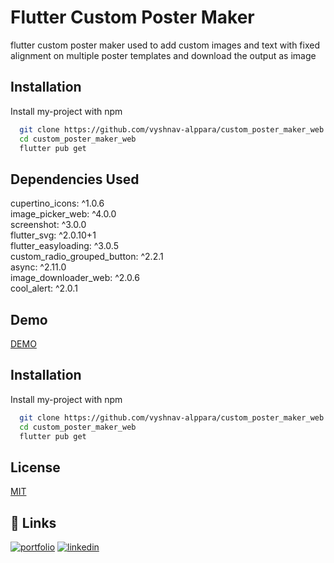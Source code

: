 
# Flutter Custom Poster Maker 
flutter custom poster maker used to add custom images and text with fixed alignment on multiple poster templates and download the output as image


## Installation

Install my-project with npm

```bash
  git clone https://github.com/vyshnav-alppara/custom_poster_maker_web.git
  cd custom_poster_maker_web
  flutter pub get
```
    
## Dependencies  Used
  cupertino_icons: ^1.0.6  
  image_picker_web: ^4.0.0  
  screenshot: ^3.0.0  
  flutter_svg: ^2.0.10+1  
  flutter_easyloading: ^3.0.5  
  custom_radio_grouped_button: ^2.2.1  
  async: ^2.11.0  
  image_downloader_web: ^2.0.6  
  cool_alert: ^2.0.1  
## Demo

[DEMO](https://social-security-campaign.web.app/)


## Installation

Install my-project with npm

```bash
  git clone https://github.com/vyshnav-alppara/custom_poster_maker_web.git
  cd custom_poster_maker_web
  flutter pub get
```
    
## License

[MIT](https://choosealicense.com/licenses/mit/)


## 🔗 Links
[![portfolio](https://img.shields.io/badge/my_portfolio-000?style=for-the-badge&logo=ko-fi&logoColor=white)](https://vyshnav.web.app/)
[![linkedin](https://img.shields.io/badge/linkedin-0A66C2?style=for-the-badge&logo=linkedin&logoColor=white)](https://www.linkedin.com/in/vyshnav-alppara/)


